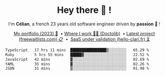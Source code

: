 <h1 align="center">Hey there 👋 !</h1>

<p align="center">I'm <b>Célian</b>, a french 23 years old software engineer driven by <b>passion</b> 👀 !</p>
<p align="center">
  <a href="https://celian.cloud">My portfolio (2023) 🚀</a> 
  ‎ •‎ 
  <a href="https://doctolib.com">Where I work 👨‍⚕️ (Doctolib)</a> 
  ‎ •‎ 
  <a href="https://freewaitlists.com">Latest project (freewaitlists.com) 📋</a> 
  ‎ •‎‎ ‎
  <a href="https://hello-clari.fr">SaaS under validation (hello-clari.fr) ⏳</a> 
</p>

<!--START_SECTION:waka-->

```txt
TypeScript   17 hrs 11 mins  ████████████████▒░░░░░░░░   65.29 %
Ruby         5 hrs 55 mins   █████▓░░░░░░░░░░░░░░░░░░░   22.52 %
JavaScript   42 mins         ▓░░░░░░░░░░░░░░░░░░░░░░░░   02.69 %
YAML         35 mins         ▓░░░░░░░░░░░░░░░░░░░░░░░░   02.26 %
JSON         31 mins         ▒░░░░░░░░░░░░░░░░░░░░░░░░   01.98 %
```

<!--END_SECTION:waka-->
